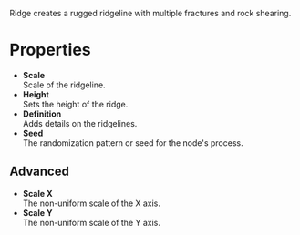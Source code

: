 


Ridge creates a rugged ridgeline with multiple fractures and rock shearing.



# Properties

- **Scale**  
  Scale of the ridgeline.
- **Height**  
  Sets the height of the ridge.
- **Definition**  
  Adds details on the ridgelines.
- **Seed**  
  The randomization pattern or seed for the node's process.

## Advanced

- **Scale X**  
  The non-uniform scale of the X axis.
- **Scale Y**  
  The non-uniform scale of the Y axis.



